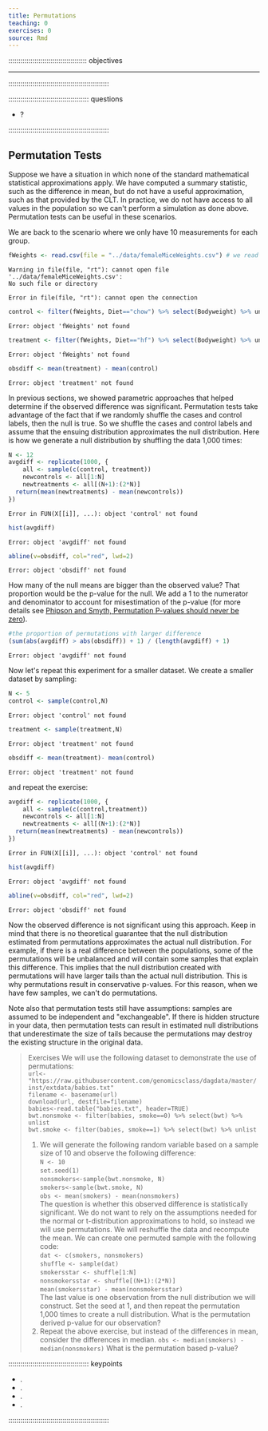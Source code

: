 ```yaml
---
title: Permutations
teaching: 0
exercises: 0
source: Rmd
---
```


::::::::::::::::::::::::::::::::::::::: objectives

- - - 
::::::::::::::::::::::::::::::::::::::::::::::::::

:::::::::::::::::::::::::::::::::::::::: questions

- ?

::::::::::::::::::::::::::::::::::::::::::::::::::





## Permutation Tests

Suppose we have a situation in which none of the standard mathematical
statistical approximations apply. We have computed a summary statistic, such as
the difference in mean, but do not have a useful approximation, such as that
provided by the CLT. In practice, we do not have access to all values in the
population so we can't perform a simulation as done above. Permutation tests can
be useful in these scenarios.

We are back to the scenario where we only have 10 measurements for each group.


``` r
fWeights <- read.csv(file = "../data/femaleMiceWeights.csv") # we read this data in earlier
```

``` warning
Warning in file(file, "rt"): cannot open file '../data/femaleMiceWeights.csv':
No such file or directory
```

``` error
Error in file(file, "rt"): cannot open the connection
```

``` r
control <- filter(fWeights, Diet=="chow") %>% select(Bodyweight) %>% unlist
```

``` error
Error: object 'fWeights' not found
```

``` r
treatment <- filter(fWeights, Diet=="hf") %>% select(Bodyweight) %>% unlist
```

``` error
Error: object 'fWeights' not found
```

``` r
obsdiff <- mean(treatment) - mean(control)
```

``` error
Error: object 'treatment' not found
```

In previous sections, we showed parametric approaches that helped determine if
the observed difference was significant. Permutation tests take advantage of the
fact that if we randomly shuffle the cases and control labels, then the null is
true. So we shuffle the cases and control labels and assume that the ensuing
distribution approximates the null distribution. Here is how we generate a null
distribution by shuffling the data 1,000 times:


``` r
N <- 12
avgdiff <- replicate(1000, {
    all <- sample(c(control, treatment))
    newcontrols <- all[1:N]
    newtreatments <- all[(N+1):(2*N)]
  return(mean(newtreatments) - mean(newcontrols))
})
```

``` error
Error in FUN(X[[i]], ...): object 'control' not found
```

``` r
hist(avgdiff)
```

``` error
Error: object 'avgdiff' not found
```

``` r
abline(v=obsdiff, col="red", lwd=2)
```

``` error
Error: object 'obsdiff' not found
```

How many of the null means are bigger than the observed value? That proportion
would be the p-value for the null. We add a 1 to the numerator and denominator
to account for misestimation of the p-value (for more details see
[Phipson and Smyth, Permutation P-values should never be zero](https://www.ncbi.nlm.nih.gov/pubmed/21044043)).


``` r
#the proportion of permutations with larger difference
(sum(abs(avgdiff) > abs(obsdiff)) + 1) / (length(avgdiff) + 1)
```

``` error
Error: object 'avgdiff' not found
```

Now let's repeat this experiment for a smaller dataset. We create a smaller
dataset by sampling:


``` r
N <- 5
control <- sample(control,N)
```

``` error
Error: object 'control' not found
```

``` r
treatment <- sample(treatment,N)
```

``` error
Error: object 'treatment' not found
```

``` r
obsdiff <- mean(treatment)- mean(control)
```

``` error
Error: object 'treatment' not found
```

and repeat the exercise:


``` r
avgdiff <- replicate(1000, {
    all <- sample(c(control,treatment))
    newcontrols <- all[1:N]
    newtreatments <- all[(N+1):(2*N)]
  return(mean(newtreatments) - mean(newcontrols))
})
```

``` error
Error in FUN(X[[i]], ...): object 'control' not found
```

``` r
hist(avgdiff)
```

``` error
Error: object 'avgdiff' not found
```

``` r
abline(v=obsdiff, col="red", lwd=2)
```

``` error
Error: object 'obsdiff' not found
```

Now the observed difference is not significant using this approach. Keep in mind
that there is no theoretical guarantee that the null distribution estimated from permutations approximates the actual null distribution. For example, if there is
a real difference between the populations, some of the permutations will be
unbalanced and will contain some samples that explain this difference. This
implies that the null distribution created with permutations will have larger
tails than the actual null distribution. This is why permutations result in
conservative p-values. For this reason, when we have few samples, we can't do
permutations.

Note also that permutation tests still have assumptions: samples are assumed to
be independent and "exchangeable". If there is hidden structure in your data,
then permutation tests can result in estimated null distributions that
underestimate the size of tails because the permutations may destroy the
existing structure in the original data.

> Exercises
> We will use the following dataset to demonstrate the use of permutations:  
> `url<-"https://raw.githubusercontent.com/genomicsclass/dagdata/master/inst/extdata/babies.txt"`  
> `filename <- basename(url)`  
> `download(url, destfile=filename)`  
> `babies<-read.table("babies.txt", header=TRUE)`  
> `bwt.nonsmoke <- filter(babies, smoke==0) %>% select(bwt) %>% unlist`  
> `bwt.smoke <- filter(babies, smoke==1) %>% select(bwt) %>% unlist`
> 
> 1. We will generate the following random variable based on a sample size of 10
>   and observe the following difference:  
>   `N <- 10`  
>   `set.seed(1)`  
>   `nonsmokers<-sample(bwt.nonsmoke, N)`  
>   `smokers<-sample(bwt.smoke, N)`  
>   `obs <- mean(smokers) - mean(nonsmokers)`  
>   The question is whether this observed difference is statistically significant.
>   We do not want to rely on the assumptions needed for the normal or
>   t-distribution approximations to hold, so instead we will use permutations. We
>   will reshuffle the data and recompute the mean. We can create one permuted
>   sample with the following code:  
>   `dat <- c(smokers, nonsmokers)`  
>   `shuffle <- sample(dat)`  
>   `smokersstar <- shuffle[1:N]`  
>   `nonsmokersstar <- shuffle[(N+1):(2*N)]`  
>   `mean(smokersstar) - mean(nonsmokersstar)`  
>   The last value is one observation from the null distribution we will
>   construct. Set the seed at 1, and then repeat the permutation 1,000 times to
>   create a null distribution. What is the permutation derived p-value for our
>   observation?
> 2. Repeat the above exercise, but instead of the differences in mean, consider
>   the differences in median.
>   `obs <- median(smokers) - median(nonsmokers)`
>   What is the permutation based p-value?

:::::::::::::::::::::::::::::::::::::::: keypoints

- .
- .
- .
- .

::::::::::::::::::::::::::::::::::::::::::::::::::


